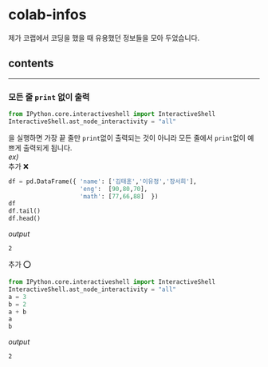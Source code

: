 # colab-infos
제가 코랩에서 코딩을 했을 때 유용했던 정보들을 모아 두었습니다.

## contents
- - -
### 모든 줄 `print` 없이 출력
```python
from IPython.core.interactiveshell import InteractiveShell
InteractiveShell.ast_node_interactivity = "all"
```
을 실행하면 가장 끝 줄만 `print`없이 출력되는 것이 아니라 모든 줄에서 `print`없이 예쁘게 출력되게 됩니다.  
*ex)*  
추가 ❌
```python
df = pd.DataFrame({ 'name': ['김태훈','이유정','장서희'],
                    'eng':  [90,80,70],
                    'math': [77,66,88]  })
df
df.tail()
df.head()
```
*output*
```
2
```
추가 ⭕
```python
from IPython.core.interactiveshell import InteractiveShell
InteractiveShell.ast_node_interactivity = "all"
a = 3
b = 2
a + b
a
b
```
*output*
```
2
```
